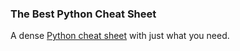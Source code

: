 ### The Best Python Cheat Sheet
A dense [Python cheat sheet](https://kieranholland.com/best-python-cheat-sheet/) with just what you need.
